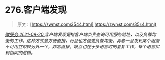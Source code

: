 <!--yml
category: 未分类
date: 0001-01-01 00:00:00
--->

# 276.客户端发现

> 原文：[https://zwmst.com/3544.html](https://zwmst.com/3544.html)

   [ *微服务* ](https://zwmst.com/%e5%be%ae%e6%9c%8d%e5%8a%a1)*[ <time datetime="2021-09-20T23:36:37+08:00"> 2021-09-20 </time> ](https://zwmst.com/3544.html)  客户端发现是指客户端负责查询可用服务地址，以及负载均衡的工作。这种方式最方便直接，而且也方便做负载均衡。再者一旦发现某个服务不可用立即换另外一个，非常直接。缺点也在于多语言时的重复工作，每个语言实现相同的逻辑。*